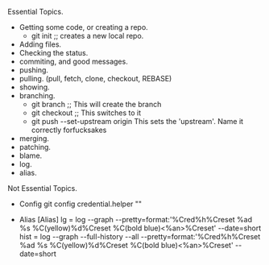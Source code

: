 
Essential Topics.
- Getting some code, or creating a repo.
    - git init ;; creates a new local repo.
- Adding files.
- Checking the status.
- commiting, and good messages.
- pushing.
- pulling. (pull, fetch, clone, checkout, REBASE)
- showing.
- branching.
    - git branch <name> ;; This will create the branch
    - git checkout <name> ;; This switches to it
    - git push --set-upstream origin <name> This sets the 'upstream'. Name it correctly forfucksakes
- merging.
- patching.
- blame.
- log.
- alias.


Not Essential Topics.

- Config
    git config credential.helper ""

- Alias
    [Alias]
     lg = log --graph --pretty=format:'%Cred%h%Creset %ad %s %C(yellow)%d%Creset %C(bold blue)<%an>%Creset' --date=short
     hist = log --graph --full-history --all --pretty=format:'%Cred%h%Creset %ad %s %C(yellow)%d%Creset %C(bold blue)<%an>%Creset' --date=short
